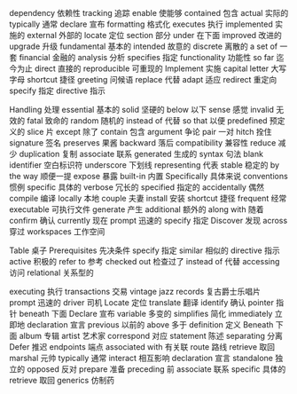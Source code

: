 dependency              依赖性
tracking                追踪
enable                  使能够
contained               包含
actual                  实际的
typically               通常
declare                 宣布
formatting              格式化
executes                执行
implemented             实施的
external                外部的
locate                  定位
section                 部分
under                   在下面
improved                改进的
upgrade                 升级
fundamental             基本的
intended                故意的
discrete                离散的
a set of                一套
financial               金融的
analysis                分析
specifies               指定
functionality           功能性
so far                  迄今为止
direct                  直接的
reproducible            可重现的
Implement               实施
capital letter          大写字母
shortcut                捷径
greeting                问候语
replace                 代替
adapt                   适应
redirect                重定向
specify                 指定
directive               指示


Handling                处理
essential               基本的
solid                   坚硬的
below                   以下
sense                   感觉
invalid                 无效的
fatal                   致命的
random                  随机的
instead of              代替
so that                 以便
predefined              预定义的
slice                   片
except                  除了
contain                 包含
argument                争论
pair                    一对
hitch                   拴住
signature               签名
preserves               果酱
backward                落后
compatibility           兼容性
reduce                  减少
duplication             复制
associate               联系
generated               生成的
syntax                  句法
blank identifier        空白标识符
underscore              下划线
representing            代表
stable                  稳定的
by the way              顺便一提
expose                  暴露
built-in                内置
Specifically            具体来说
conventions             惯例
specific                具体的
verbose                 冗长的
specified               指定的
accidentally            偶然
compile                 编译
locally                 本地
couple                  夫妻
install                 安装
shortcut                捷径
frequent                经常
executable              可执行文件
generate                产生
additional              额外的
along with              随着
confirm                 确认
currently               现在
prompt                  迅速的
specify                 指定
Discover                发现
across                  穿过
workspaces              工作空间


Table                   桌子
Prerequisites           先决条件
specify                 指定
similar                 相似的
directive               指示
active                  积极的
refer to                参考
checked out             检查过了
instead of              代替
accessing               访问
relational              关系型的


executing               执行
transactions            交易
vintage jazz records    复古爵士乐唱片
prompt                  迅速的
driver                  司机
Locate                  定位
translate               翻译
identify                确认
pointer                 指针
beneath                 下面
Declare                 宣布
variable                多变的
simplifies              简化
immediately             立即地
declaration             宣言
previous                以前的
above                   多于
definition              定义
Beneath                 下面
album                   专辑
artist                  艺术家
correspond              对应
statement               陈述
separating              分离
Defer                   推迟
endpoints               端点
associated with         有关联
route                   路线
retrieve                取回
marshal                 元帅
typically               通常
interact                相互影响
declaration             宣言
standalone              独立的
opposed                 反对
prepare                 准备
preceding               前
associate               联系
specific                具体的
retrieve                取回
generics                仿制药